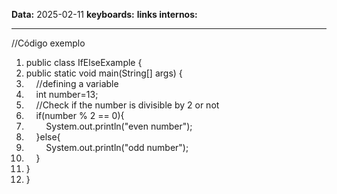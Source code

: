 
**Data:** 2025-02-11
**keyboards:** 
**links internos:** 
___

//Código exemplo

1. public class IfElseExample {  
2. public static void main(String[] args) {  
3.     //defining a variable  
4.     int number=13;  
5.     //Check if the number is divisible by 2 or not  
6.     if(number % 2 == 0){  
7.         System.out.println("even number");  
8.     }else{  
9.         System.out.println("odd number");  
10.     }  
11. }  
12. }